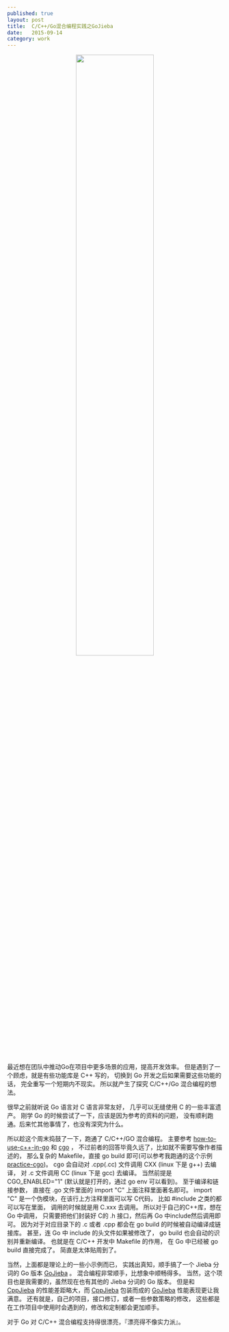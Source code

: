 ```yaml
---
published: true
layout: post
title:  C/C++/Go混合编程实践之GoJieba
date:   2015-09-14
category: work
---
```


<center>
<img src="http://7viirv.com1.z0.glb.clouddn.com/golang.jpg" style="width:60%"></img>
</center>

最近想在团队中推动Go在项目中更多场景的应用，提高开发效率。
但是遇到了一个顾虑，就是有些功能库是 C++ 写的，
切换到 Go 开发之后如果需要这些功能的话，
完全重写一个短期内不现实。
所以就产生了探究 C/C++/Go 混合编程的想法。

很早之前就听说 Go 语言对 C 语言非常友好，
几乎可以无缝使用 C 的一些丰富遗产。
刚学 Go 的时候尝试了一下，应该是因为参考的资料的问题，
没有顺利跑通。后来忙其他事情了，也没有深究为什么。

所以趁这个周末捣鼓了一下，跑通了 C/C++/GO 混合编程。
主要参考 [how-to-use-c++-in-go] 和 [cgo] ，
不过前者的回答毕竟久远了，比如就不需要写像作者描述的，
那么复杂的 Makefile，直接 go build 即可(可以参考我跑通的这个示例[practice-cgo])。
cgo 会自动对 .cpp(.cc) 文件调用 CXX (linux 下是 g++) 去编译，
对 .c 文件调用 CC (linux 下是 gcc) 去编译。
当然前提是 CGO_ENABLED="1" (默认就是打开的，通过 go env 可以看到)。
至于编译和链接参数，
直接在 .go 文件里面的 import "C" 上面注释里面著名即可。
import "C" 是一个伪模块，在该行上方注释里面可以写 C代码，
比如 #include 之类的都可以写在里面，
调用的时候就是用 C.xxx 去调用。
所以对于自己的C++库，想在 Go 中调用，
只需要把他们封装好 C的 .h 接口，然后再 Go 中include然后调用即可。
因为对于对应目录下的 .c 或者 .cpp 都会在 go build 的时候被自动编译成链接库。
甚至，连 Go 中 include 的头文件如果被修改了， 
go build 也会自动的识别并重新编译。
也就是在 C/C++ 开发中 Makefile 的作用，
在 Go 中已经被 go build 直接完成了。
简直是太体贴周到了。

当然，上面都是理论上的一些小示例而已，
实践出真知，顺手搞了一个 Jieba 分词的 Go 版本 [GoJieba] 。
混合编程非常顺手，比想象中顺畅得多。
当然，这个项目也是我需要的，虽然现在也有其他的 Jieba 分词的 Go 版本。
但是和 [CppJieba] 的性能差距略大，而 [CppJieba] 包装而成的 [GoJieba] 性能表现更让我满意。
还有就是，自己的项目，接口修订，或者一些参数策略的修改，
这些都是在工作项目中使用时会遇到的，修改和定制都会更加顺手。

对于 Go 对 C/C++ 混合编程支持得很漂亮，『漂亮得不像实力派』。

[GoJieba]:https://github.com/yanyiwu/gojieba
[CppJieba]:https://github.com/yanyiwu/cppjieba
[how-to-use-c++-in-go]:http://stackoverflow.com/questions/1713214/how-to-use-c-in-go
[cgo]:http://golang.org/cmd/cgo/
[practice-cgo]:https://github.com/yanyiwu/practice/tree/master/go/cgo/foo
